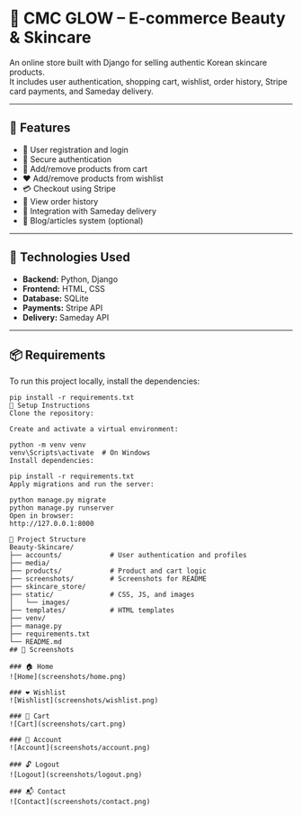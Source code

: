 # 🌸 CMC GLOW – E-commerce Beauty & Skincare

An online store built with Django for selling authentic Korean skincare products.  
It includes user authentication, shopping cart, wishlist, order history, Stripe card payments, and Sameday delivery.

---

## 🔑 Features

- 👤 User registration and login
- 🔐 Secure authentication
- 🛒 Add/remove products from cart
- ❤️ Add/remove products from wishlist
- 💳 Checkout using Stripe
- 🧾 View order history
- 🚚 Integration with Sameday delivery
- 📝 Blog/articles system (optional)

---

## 🧪 Technologies Used

- **Backend:** Python, Django
- **Frontend:** HTML, CSS
- **Database:** SQLite 
- **Payments:** Stripe API
- **Delivery:** Sameday API

---

## 📦 Requirements

To run this project locally, install the dependencies:

```
pip install -r requirements.txt
🔧 Setup Instructions
Clone the repository:

Create and activate a virtual environment:

python -m venv venv
venv\Scripts\activate  # On Windows
Install dependencies:

pip install -r requirements.txt
Apply migrations and run the server:

python manage.py migrate
python manage.py runserver
Open in browser:
http://127.0.0.1:8000

📁 Project Structure
Beauty-Skincare/
├── accounts/            # User authentication and profiles
├── media/
├── products/            # Product and cart logic
├── screenshots/         # Screenshots for README
├── skincare_store/
├── static/              # CSS, JS, and images
│   └── images/
├── templates/           # HTML templates
├── venv/
├── manage.py
├── requirements.txt
└── README.md
## 📸 Screenshots

### 🏠 Home
![Home](screenshots/home.png)

### ❤️ Wishlist
![Wishlist](screenshots/wishlist.png)

### 🛒 Cart
![Cart](screenshots/cart.png)

### 👤 Account
![Account](screenshots/account.png)

### 🔓 Logout
![Logout](screenshots/logout.png)

### 📬 Contact
![Contact](screenshots/contact.png)
